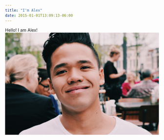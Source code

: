 ```yaml
---
title: "I'm Alex"
date: 2015-01-01T13:09:13-06:00
---
```


Hello! I am Alex!
![](/static/Photo.jpg)

